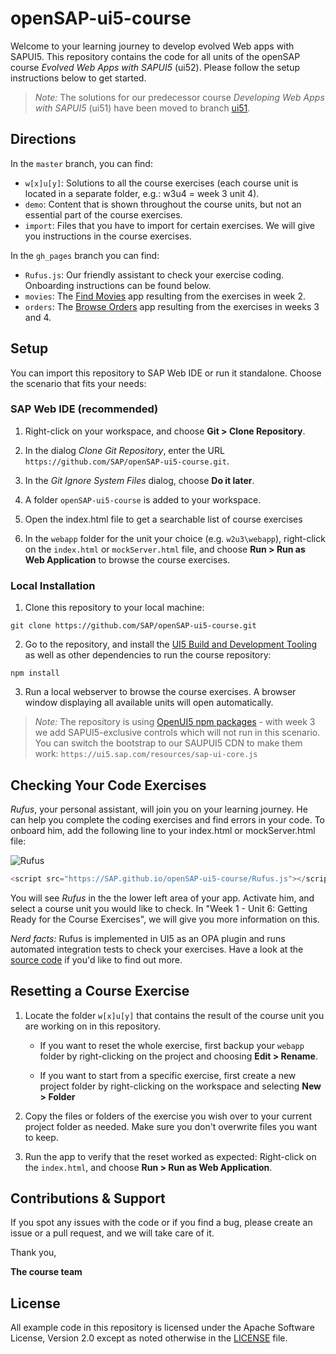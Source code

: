 # openSAP-ui5-course

Welcome to your learning journey to develop evolved Web apps with SAPUI5. This repository contains the code for all units of the openSAP course *Evolved Web Apps with SAPUI5* (ui52).
Please follow the setup instructions below to get started.

> *Note:* The solutions for our predecessor course *Developing Web Apps with SAPUI5* (ui51) have been moved to branch [ui51](https://github.com/SAP/openSAP-ui5-course/tree/ui51).

## Directions

In the `master` branch, you can find:

* `w[x]u[y]`: Solutions to all the course exercises (each course unit is located in a separate folder, e.g.: w3u4 = week 3 unit 4).
* `demo`: Content that is shown throughout the course units, but not an essential part of the course exercises.
* `import`: Files that you have to import for certain exercises. We will give you instructions in the course exercises.

In the `gh_pages` branch you can find:
* `Rufus.js`: Our friendly assistant to check your exercise coding. Onboarding instructions can be found below.
* `movies`: The [Find Movies](http://sap.github.io/openSAP-ui5-course/movies) app resulting from the exercises in week 2.
* `orders`: The [Browse Orders](http://sap.github.io/openSAP-ui5-course/orders) app resulting from the exercises in weeks 3 and 4.

## Setup

You can import this repository to SAP Web IDE or run it standalone. Choose the scenario that fits your needs:

### SAP Web IDE (recommended)

1. Right-click on your workspace, and choose **Git > Clone Repository**.

2. In the dialog *Clone Git Repository*, enter the URL `https://github.com/SAP/openSAP-ui5-course.git`.

3. In the *Git Ignore System Files* dialog, choose **Do it later**.

4. A folder `openSAP-ui5-course` is added to your workspace.

5. Open the index.html file to get a searchable list of course exercises

6. In the `webapp` folder for the unit your choice (e.g. `w2u3\webapp`), right-click on the `index.html` or `mockServer.html` file, and choose **Run > Run as Web Application** to browse the course exercises.

### Local Installation

1. Clone this repository to your local machine:

``` console
git clone https://github.com/SAP/openSAP-ui5-course.git
```

2. Go to the repository, and install the [UI5 Build and Development Tooling](https://github.com/SAP/ui5-tooling) as well as other dependencies to run the course repository:

``` console
npm install
```

3. Run a local webserver to browse the course exercises. A browser window displaying all available units will open automatically.

> *Note:* The repository is using [OpenUI5 npm packages](https://www.npmjs.com/org/openui5) - with week 3 we add SAPUI5-exclusive controls which will not run in this scenario. You can switch the bootstrap to our SAUPUI5 CDN to make them work: `https://ui5.sap.com/resources/sap-ui-core.js`

## Checking Your Code Exercises

*Rufus*, your personal assistant, will join you on your learning journey. He can help you complete the coding exercises and find errors in your code.
To onboard him, add the following line to your index.html or mockServer.html file:

![Rufus](https://github.com/SAP/openSAP-ui5-course/blob/gh-pages/success.png?raw=true)

``` js
<script src="https://SAP.github.io/openSAP-ui5-course/Rufus.js"></script>`
```

You will see *Rufus* in the the lower left area of your app. Activate him, and select a course unit you would like to check.
In "Week 1 - Unit 6: Getting Ready for the Course Exercises", we will give you more information on this.

*Nerd facts:* Rufus is implemented in UI5 as an OPA plugin and runs automated integration tests to check your exercises. Have a look at the [source code](https://github.com/SAP/openSAP-ui5-course/blob/gh-pages/Rufus.js) if you'd like to find out more.

## Resetting a Course Exercise

1. Locate the folder `w[x]u[y]` that contains the result of the course unit you are working on in this repository.

    * If you want to reset the whole exercise, first backup your `webapp` folder by right-clicking on the project and choosing **Edit > Rename**.

    * If you want to start from a specific exercise, first create a new project folder by right-clicking on the workspace and selecting **New > Folder**

2. Copy the files or folders of the exercise you wish over to your current project folder as needed. Make sure you don't overwrite files you want to keep.

3. Run the app to verify that the reset worked as expected: Right-click on the `index.html`, and choose **Run > Run as Web Application**.

## Contributions & Support

If you spot any issues with the code or if you find a bug, please create an issue or a pull request, and we will take care of it.

Thank you,

**The course team**

## License

All example code in this repository is licensed under the Apache Software License, Version 2.0 except as noted otherwise in the [LICENSE](https://github.com/SAP/openSAP-ui5-course/blob/master/LICENSE) file.
